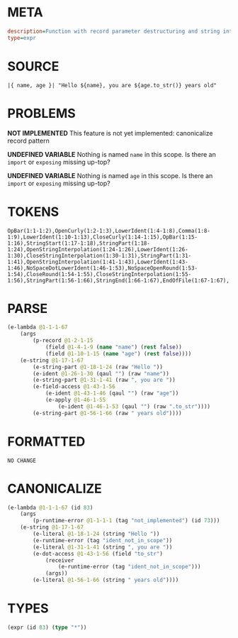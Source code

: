 # META
~~~ini
description=Function with record parameter destructuring and string interpolation
type=expr
~~~
# SOURCE
~~~roc
|{ name, age }| "Hello ${name}, you are ${age.to_str()} years old"
~~~
# PROBLEMS
**NOT IMPLEMENTED**
This feature is not yet implemented: canonicalize record pattern

**UNDEFINED VARIABLE**
Nothing is named `name` in this scope.
Is there an `import` or `exposing` missing up-top?

**UNDEFINED VARIABLE**
Nothing is named `age` in this scope.
Is there an `import` or `exposing` missing up-top?

# TOKENS
~~~zig
OpBar(1:1-1:2),OpenCurly(1:2-1:3),LowerIdent(1:4-1:8),Comma(1:8-1:9),LowerIdent(1:10-1:13),CloseCurly(1:14-1:15),OpBar(1:15-1:16),StringStart(1:17-1:18),StringPart(1:18-1:24),OpenStringInterpolation(1:24-1:26),LowerIdent(1:26-1:30),CloseStringInterpolation(1:30-1:31),StringPart(1:31-1:41),OpenStringInterpolation(1:41-1:43),LowerIdent(1:43-1:46),NoSpaceDotLowerIdent(1:46-1:53),NoSpaceOpenRound(1:53-1:54),CloseRound(1:54-1:55),CloseStringInterpolation(1:55-1:56),StringPart(1:56-1:66),StringEnd(1:66-1:67),EndOfFile(1:67-1:67),
~~~
# PARSE
~~~clojure
(e-lambda @1-1-1-67
	(args
		(p-record @1-2-1-15
			(field @1-4-1-9 (name "name") (rest false))
			(field @1-10-1-15 (name "age") (rest false))))
	(e-string @1-17-1-67
		(e-string-part @1-18-1-24 (raw "Hello "))
		(e-ident @1-26-1-30 (qaul "") (raw "name"))
		(e-string-part @1-31-1-41 (raw ", you are "))
		(e-field-access @1-43-1-56
			(e-ident @1-43-1-46 (qaul "") (raw "age"))
			(e-apply @1-46-1-55
				(e-ident @1-46-1-53 (qaul "") (raw ".to_str"))))
		(e-string-part @1-56-1-66 (raw " years old"))))
~~~
# FORMATTED
~~~roc
NO CHANGE
~~~
# CANONICALIZE
~~~clojure
(e-lambda @1-1-1-67 (id 83)
	(args
		(p-runtime-error @1-1-1-1 (tag "not_implemented") (id 73)))
	(e-string @1-17-1-67
		(e-literal @1-18-1-24 (string "Hello "))
		(e-runtime-error (tag "ident_not_in_scope"))
		(e-literal @1-31-1-41 (string ", you are "))
		(e-dot-access @1-43-1-56 (field "to_str")
			(receiver
				(e-runtime-error (tag "ident_not_in_scope")))
			(args))
		(e-literal @1-56-1-66 (string " years old"))))
~~~
# TYPES
~~~clojure
(expr (id 83) (type "*"))
~~~